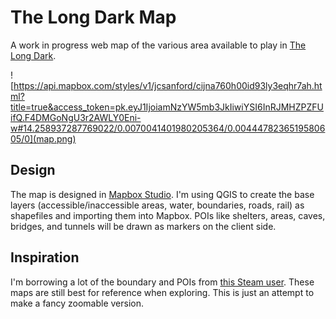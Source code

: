 # The Long Dark Map

A work in progress web map of the various area available to play in [The Long Dark](http://intothelongdark.com/).

![https://api.mapbox.com/styles/v1/jcsanford/cijna760h00id93ly3eqhr7ah.html?title=true&access_token=pk.eyJ1IjoiamNzYW5mb3JkIiwiYSI6InRJMHZPZFUifQ.F4DMGoNgU3r2AWLY0Eni-w#14.258937287769022/0.0070041401980205364/0.0044478236519580605/0](map.png)

## Design

The map is designed in [Mapbox Studio](https://www.mapbox.com/mapbox-studio/). I'm using QGIS to create the base layers (accessible/inaccessible areas, water, boundaries, roads, rail) as shapefiles and importing them into Mapbox. POIs like shelters, areas, caves, bridges, and tunnels will be drawn as markers on the client side.

## Inspiration

I'm borrowing a lot of the boundary and POIs from [this Steam user](http://steamcommunity.com/sharedfiles/filedetails/?id=530202531). These maps are still best for reference when exploring. This is just an attempt to make a fancy zoomable version.

